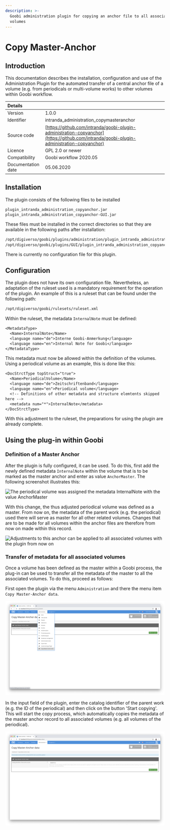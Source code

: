 ```yaml
---
description: >-
  Goobi administration plugin for copying an anchor file to all associated
  volumes
---
```


# Copy Master-Anchor

## Introduction

This documentation describes the installation, configuration and use of the Administration Plugin for the automated transfer of a central anchor file of a volume \(e.g. from periodicals or multi-volume works\) to other volumes within Goobi workflow.

| Details |  |
| :--- | :--- |
| Version | 1.0.0 |
| Identifier | intranda\_administration\_copymasteranchor |
| Source code | [https://github.com/intranda/goobi-plugin-administration-copyanchor](https://github.com/intranda/goobi-plugin-administration-copyanchor) |
| Licence | GPL 2.0 or newer |
| Compatibility | Goobi workflow 2020.05 |
| Documentation date | 05.06.2020 |

## Installation

The plugin consists of the following files to be installed

```text
plugin_intranda_administration_copyanchor.jar
plugin_intranda_administration_copyanchor-GUI.jar
```

These files must be installed in the correct directories so that they are available in the following paths after installation:

```bash
/opt/digiverso/goobi/plugins/administration/plugin_intranda_administration_copyanchor.jar
/opt/digiverso/goobi/plugins/GUI/plugin_intranda_administration_copyanchor-GUI.jar
```

There is currently no configuration file for this plugin.

## Configuration

The plugin does not have its own configuration file. Nevertheless, an adaptation of the ruleset used is a mandatory requirement for the operation of the plugin. An example of this is a ruleset that can be found under the following path:

```bash
/opt/digiverso/goobi/rulesets/ruleset.xml
```

Within the ruleset, the metadata `InternalNote` must be defined:

```markup
<MetadataType>
  <Name>InternalNote</Name>
  <language name="de">Interne Goobi-Anmerkung</language>
  <language name="en">Internal Note for Goobi</language>
</MetadataType>
```

This metadata must now be allowed within the definition of the volumes. Using a periodical volume as an example, this is done like this:

```markup
<DocStrctType topStruct="true">
  <Name>PeriodicalVolume</Name>
  <language name="de">Zeitschriftenband</language>
  <language name="en">Periodical volume</language>
  <!-- Definitions of other metadata and structure elemtents skipped here -->
  <metadata num="*">InternalNote</metadata>
</DocStrctType>
```

With this adjustment to the ruleset, the preparations for using the plugin are already complete.

## Using the plug-in within Goobi

### Definition of a Master Anchor

After the plugin is fully configured, it can be used. To do this, first add the newly defined metadata `InternalNote` within the volume that is to be marked as the master anchor and enter as value `AnchorMaster`. The following screenshot illustrates this:

![The periodical volume was assigned the metadata InternalNote with the value AnchorMaster](../.gitbook/assets/intranda_administration_copy_anchor_01.png)

With this change, the thus adjusted periodical volume was defined as a master. From now on, the metadata of the parent work \(e.g. the periodical\) used there will serve as master for all other related volumes. Changes that are to be made for all volumes within the anchor files are therefore from now on made within this record.

![Adjustments to this anchor can be applied to all associated volumes with the plugin from now on](../.gitbook/assets/intranda_administration_copy_anchor_02.png)

### Transfer of metadata for all associated volumes

Once a volume has been defined as the master within a Goobi process, the plug-in can be used to transfer all the metadata of the master to all the associated volumes. To do this, proceed as follows:

First open the plugin via the menu `Administration` and there the menu item `Copy Master-Anchor data`.

![Open the plugin via the Administration menu](../.gitbook/assets/intranda_administration_copy_anchor_03.png)

In the input field of the plugin, enter the catalog identifier of the parent work \(e.g. the ID of the periodical\) and then click on the button 'Start copying'. This will start the copy process, which automatically copies the metadata of the master anchor record to all associated volumes \(e.g. all volumes of the periodical\).

![Performing the copy operation](../.gitbook/assets/intranda_administration_copy_anchor_04.png)

